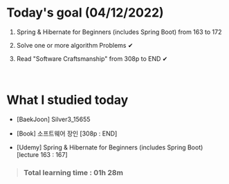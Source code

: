 # Today's goal (04/12/2022)

1. Spring & Hibernate for Beginners (includes Spring Boot) from 163 to 172 

2. Solve one or more algorithm Problems ✔

3. Read "Software Craftsmanship" from 308p to END ✔

<br>

# What I studied today

* [BaekJoon] Silver3_15655

* [Book] 소프트웨어 장인 [308p : END]

* [Udemy] Spring & Hibernate for Beginners (includes Spring Boot) [lecture 163 : 167]

><h3>Total learning time : 01h 28m</h3>